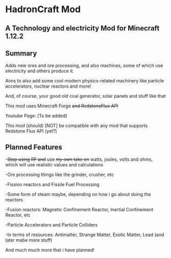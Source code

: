 HadronCraft Mod
=================
A Technology and electricity Mod for Minecraft 1.12.2
-----------------------------------------------------

Summary
-------

Adds new ores and ore processing, and also machines, some of which use electricity and others produce it.

Aims to also add some cool modern physics-related machinery like particle accelerators, nuclear reactors and more!

And, of course, your good old coal generator, solar panels and stuff like that

This mod uses Minecraft Forge ~~and RedstoneFlux API~~

Youtube Page: [To be added]

This mod (should) [NOT] be compatible with any mod that supports Redstone Flux API (yet?)

Planned Features
----------------

-~~Stop using RF and~~ use ~~my own take on~~ watts, joules, volts and ohms, which will use realistic values and calculations

-Ore processing things like the grinder, crusher, etc

-Fission reactors and Fissile Fuel Processing

-Some form of steam maybe, depending on how i go about doing the reactors

-Fusion reactors: Magnetic Confinement Reactor, Inertial Confinement Reactor, etc

-Particle Accelerators and Particle Colliders

-In terms of resources: Antimatter, Strange Matter, Exotic Matter, Lead (and later mabe more stuff)

And much much more that i have planned!
